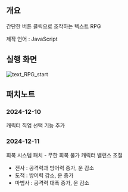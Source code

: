 ## 개요
간단한 버튼 클릭으로 조작하는 텍스트  RPG

제작 언어 : JavaScript

## 실행 화면
![text_RPG_start](https://github.com/user-attachments/assets/7bbfd1c6-68bf-4a6f-9283-be4f1713035c)

## 패치노트

### 2024-12-10
캐릭터 직업 선택 기능 추가
### 2024-12-11
회복 시스템 패치 - 무한 회복 불가
캐릭터 밸런스 조절
- 전사 : 공격력과 방어력 증가, 운 감소
- 도적 : 방어력 감소, 운 증가
- 마법사 : 공격력 대폭 증가, 운 감소